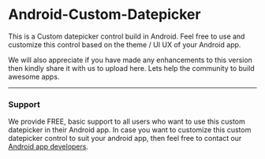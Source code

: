 # Android-Custom-Datepicker

This is a Custom datepicker control build in Android. Feel free to use and customize this control based on the theme / UI UX of your Android app. 

We will also appreciate if you have made any enhancements to this version then kindly share it with us to upload here. Lets help the community to build awesome apps.

-----

### Support 

We provide FREE, basic support to all users who want to use this custom datepicker in their Android app. In case you want to customize this custom datepicker control to suit your android app, then feel free to contact our [Android app developers](https://www.weblineindia.com/hire-dedicated-developers.html).
